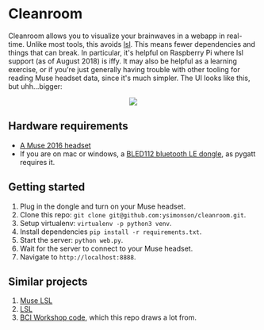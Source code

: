 # Cleanroom

Cleanroom allows you to visualize your brainwaves in a webapp in real-time.
Unlike most tools, this avoids
[lsl](https://github.com/sccn/labstreaminglayer). This means fewer
dependencies and things that can break. In particular, it's helpful on
Raspberry Pi where lsl support (as of August 2018) is iffy. It may also be
helpful as a learning exercise, or if you're just generally having trouble
with other tooling for reading Muse headset data, since it's much simpler.
The UI looks like this, but uhh...bigger:

<p align="center">
    <img src="https://raw.github.com/ysimonson/cleanroom/master/demo.gif">
</p>

## Hardware requirements

* [A Muse 2016 headset](http://www.choosemuse.com/)
* If you are on mac or windows, a [BLED112 bluetooth LE dongle](https://www.silabs.com/products/wireless/bluetooth/bluetooth-low-energy-modules/bled112-bluetooth-smart-dongle), as pygatt requires it.

## Getting started

1) Plug in the dongle and turn on your Muse headset.
2) Clone this repo: `git clone git@github.com:ysimonson/cleanroom.git`.
3) Setup virtualenv: `virtualenv -p python3 venv`.
4) Install dependencies `pip install -r requirements.txt`.
5) Start the server: `python web.py`.
6) Wait for the server to connect to your Muse headset.
7) Navigate to `http://localhost:8888`.

## Similar projects

1) [Muse LSL](https://github.com/alexandrebarachant/muse-lsl)
2) [LSL](https://github.com/sccn/labstreaminglayer)
3) [BCI Workshop code](https://github.com/NeuroTechX/bci-workshop/), which
   this repo draws a lot from.
